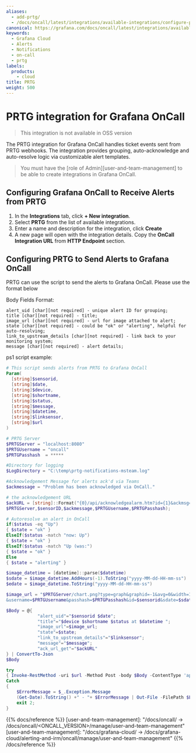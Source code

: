 ```yaml
---
aliases:
  - add-prtg/
  - /docs/oncall/latest/integrations/available-integrations/configure-prtg/
canonical: https://grafana.com/docs/oncall/latest/integrations/available-integrations/configure-prtg/
keywords:
  - Grafana Cloud
  - Alerts
  - Notifications
  - on-call
  - prtg
labels:
  products:
    - cloud
title: PRTG
weight: 500
---
```


# PRTG integration for Grafana OnCall

> This integration is not available in OSS version

The PRTG integration for Grafana OnCall handles ticket events sent from PRTG webhooks.
The integration provides grouping, auto-acknowledge and auto-resolve logic via customizable alert templates.

> You must have the [role of Admin][user-and-team-management] to be able to create integrations in Grafana OnCall.

## Configuring Grafana OnCall to Receive Alerts from PRTG

1. In the **Integrations** tab, click **+ New integration**.
2. Select **PRTG** from the list of available integrations.
3. Enter a name and description for the integration, click **Create**
4. A new page will open with the integration details. Copy the **OnCall Integration URL** from **HTTP Endpoint** section.

## Configuring PRTG to Send Alerts to Grafana OnCall

PRTG can use the script to send the alerts to Grafana OnCall. Please use the format below

Body Fields Format:

```plaintext
alert_uid [char][not required] - unique alert ID for grouping;
title [char][not required] - title;
image_url [char][not required] - url for image attached to alert;
state [char][not required] - could be "ok" or "alerting", helpful for auto-resolving;
link_to_upstream_details [char][not required] - link back to your monitoring system;
message [char][not required] - alert details;
```

ps1 script example:

```ps1
# This script sends alerts from PRTG to Grafana OnCall
Param(
  [string]$sensorid,
  [string]$date,
  [string]$device,
  [string]$shortname,
  [string]$status,
  [string]$message,
  [string]$datetime,
  [string]$linksensor,
  [string]$url
)

# PRTG Server
$PRTGServer = "localhost:8080"
$PRTGUsername = "oncall"
$PRTGPasshash  = *****

#Directory for logging
$LogDirectory = "C:\temp\prtg-notifications-msteam.log"

#Acknowledgement Message for alerts ack'd via Teams
$ackmessage = "Problem has been acknowledged via OnCall."

# the acknowledgement URL
$ackURL = [string]::Format("{0}/api/acknowledgealarm.htm?id={1}&ackmsg={2}&username={3}&passhash={4}",
$PRTGServer,$sensorID,$ackmessage,$PRTGUsername,$PRTGPasshash);

# Autoresolve an alert in OnCall
if($status -eq "Up")
{ $state = "ok" }
ElseIf($status -match "now: Up")
{ $state = "ok" }
ElseIf($status -match "Up (was:")
{ $state = "ok" }
Else
{ $state = "alerting" }

$image_datetime = [datetime]::parse($datetime)
$sdate = $image_datetime.AddHours(-1).ToString("yyyy-MM-dd-HH-mm-ss")
$edate = $image_datetime.ToString("yyyy-MM-dd-HH-mm-ss")

$image_url = "$PRTGServer/chart.png?type=graph&graphid=-1&avg=0&width=1000&height=400
&username=$PRTGUsername&passhash=$PRTGPasshash&id=$sensorid&sdate=$sdate&edate=$edate"

$Body = @{
            "alert_uid"="$sensorid $date";
            "title"="$device $shortname $status at $datetime ";
            "image_url"=$image_url;
            "state"=$state;
            "link_to_upstream_details"="$linksensor";
            "message"="$message";
            "ack_url_get"="$ackURL"
} | ConvertTo-Json
$Body

try
{ Invoke-RestMethod -uri $url -Method Post -body $Body -ContentType 'application/json; charset=utf-8'; exit 0; }
Catch
{
    $ErrorMessage = $_.Exception.Message
    (Get-Date).ToString() +" - "+ $ErrorMessage | Out-File -FilePath $LogDirectory -Append
    exit 2;
}

```

{{% docs/reference %}}
[user-and-team-management]: "/docs/oncall/ -> /docs/oncall/<ONCALL_VERSION>/manage/user-and-team-management"
[user-and-team-management]: "/docs/grafana-cloud/ -> /docs/grafana-cloud/alerting-and-irm/oncall/manage/user-and-team-management"
{{% /docs/reference %}}
